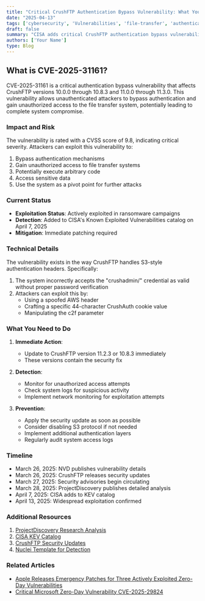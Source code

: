 ```yaml
---
title: "Critical CrushFTP Authentication Bypass Vulnerability: What You Need to Know"
date: "2025-04-13"
tags: ['cybersecurity', 'Vulnerabilities', 'file-transfer', 'authentication-bypass', 'critical-vulnerability']
draft: false
summary: "CISA adds critical CrushFTP authentication bypass vulnerability (CVE-2025-31161) to its Known Exploited Vulnerabilities catalog after widespread exploitation in ransomware campaigns. Learn how to protect your file transfer systems now."
authors: ['Your Name']
type: Blog
---
```


## What is CVE-2025-31161?

CVE-2025-31161 is a critical authentication bypass vulnerability that affects CrushFTP versions 10.0.0 through 10.8.3 and 11.0.0 through 11.3.0. This vulnerability allows unauthenticated attackers to bypass authentication and gain unauthorized access to the file transfer system, potentially leading to complete system compromise.

### Impact and Risk

The vulnerability is rated with a CVSS score of 9.8, indicating critical severity. Attackers can exploit this vulnerability to:

1. Bypass authentication mechanisms
2. Gain unauthorized access to file transfer systems
3. Potentially execute arbitrary code
4. Access sensitive data
5. Use the system as a pivot point for further attacks

### Current Status

- **Exploitation Status**: Actively exploited in ransomware campaigns
- **Detection**: Added to CISA's Known Exploited Vulnerabilities catalog on April 7, 2025
- **Mitigation**: Immediate patching required

### Technical Details

The vulnerability exists in the way CrushFTP handles S3-style authentication headers. Specifically:

1. The system incorrectly accepts the "crushadmin/" credential as valid without proper password verification
2. Attackers can exploit this by:
   - Using a spoofed AWS header
   - Crafting a specific 44-character CrushAuth cookie value
   - Manipulating the c2f parameter

### What You Need to Do

1. **Immediate Action**:
   - Update to CrushFTP version 11.2.3 or 10.8.3 immediately
   - These versions contain the security fix

2. **Detection**:
   - Monitor for unauthorized access attempts
   - Check system logs for suspicious activity
   - Implement network monitoring for exploitation attempts

3. **Prevention**:
   - Apply the security update as soon as possible
   - Consider disabling S3 protocol if not needed
   - Implement additional authentication layers
   - Regularly audit system access logs

### Timeline

- March 26, 2025: NVD publishes vulnerability details
- March 26, 2025: CrushFTP releases security updates
- March 27, 2025: Security advisories begin circulating
- March 28, 2025: ProjectDiscovery publishes detailed analysis
- April 7, 2025: CISA adds to KEV catalog
- April 13, 2025: Widespread exploitation confirmed

### Additional Resources

1. [ProjectDiscovery Research Analysis](https://projectdiscovery.io/blog/crushftp-authentication-bypass/)
2. [CISA KEV Catalog](https://www.cisa.gov/known-exploited-vulnerabilities-catalog)
3. [CrushFTP Security Updates](https://www.crushftp.com/crush11wiki/Wiki.jsp?page=Update)
4. [Nuclei Template for Detection](https://github.com/projectdiscovery/nuclei-templates/blob/master/http/cves/2025/CVE-2025-2825.yaml)

### Related Articles

- [Apple Releases Emergency Patches for Three Actively Exploited Zero-Day Vulnerabilities](/blog/2025-04-08-apple-zero-days)
- [Critical Microsoft Zero-Day Vulnerability CVE-2025-29824](/blog/2025-04-08-microsoft-zero-day)

